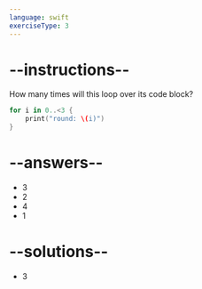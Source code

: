 ```yaml
---
language: swift
exerciseType: 3
---
```


# --instructions--

How many times will this loop over its code block?
```swift
for i in 0..<3 {
    print("round: \(i)")
}
```

# --answers--

- 3
- 2
- 4
- 1

# --solutions--

- 3
